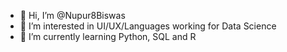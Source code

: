 - 👋 Hi, I’m @Nupur8Biswas
- 👀 I’m interested in UI/UX/Languages working for Data Science
- 🌱 I’m currently learning Python, SQL and R

<!---
Nupur8Biswas/Nupur8Biswas is a ✨ special ✨ repository because its `README.md` (this file) appears on your GitHub profile.
You can click the Preview link to take a look at your changes.
--->
